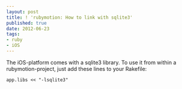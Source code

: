 ```yaml
---
layout: post
title: ! 'rubymotion: How to link with sqlite3'
published: true
date: 2012-06-23
tags:
- ruby
- iOS
---
```

<p>The iOS-platform comes with a sqlite3 library. To use it from within a rubymotion-project, just add these lines to your Rakefile:</p>

```
app.libs << "-lsqlite3"
